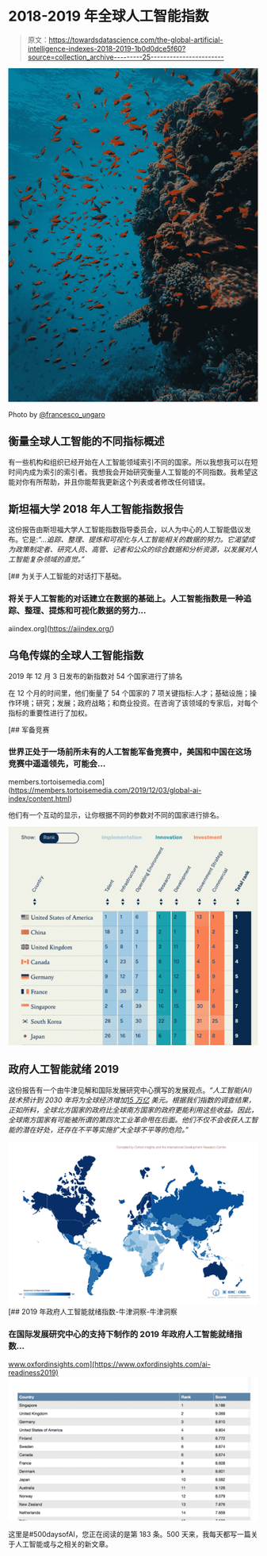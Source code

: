 # 2018-2019 年全球人工智能指数

> 原文：<https://towardsdatascience.com/the-global-artificial-intelligence-indexes-2018-2019-1b0d0dce5f60?source=collection_archive---------25----------------------->

![](img/1090825a12aa1cfd0b7cdafcc8842926.png)

Photo by [@francesco_ungaro](https://unsplash.com/@francesco_ungaro)

## 衡量全球人工智能的不同指标概述

有一些机构和组织已经开始在人工智能领域索引不同的国家。所以我想我可以在短时间内成为索引的索引者。我想我会开始研究衡量人工智能的不同指数。我希望这能对你有所帮助，并且你能帮我更新这个列表或者修改任何错误。

## 斯坦福大学 2018 年人工智能指数报告

这份报告由斯坦福大学人工智能指数指导委员会，以人为中心的人工智能倡议发布。它是:*“…追踪、整理、提炼和可视化与人工智能相关的数据的努力。它渴望成为政策制定者、研究人员、高管、记者和公众的综合数据和分析资源，以发展对人工智能复杂领域的直觉。”*

[](https://aiindex.org/) [## 为关于人工智能的对话打下基础。

### 将关于人工智能的对话建立在数据的基础上。人工智能指数是一种追踪、整理、提炼和可视化数据的努力…

aiindex.org](https://aiindex.org/) 

## 乌龟传媒的全球人工智能指数

2019 年 12 月 3 日发布的新指数对 54 个国家进行了排名

在 12 个月的时间里，他们衡量了 54 个国家的 7 项关键指标:人才；基础设施；操作环境；研究；发展；政府战略；和商业投资。在咨询了该领域的专家后，对每个指标的重要性进行了加权。

[](https://members.tortoisemedia.com/2019/12/03/global-ai-index/content.html) [## 军备竞赛

### 世界正处于一场前所未有的人工智能军备竞赛中，美国和中国在这场竞赛中遥遥领先，可能会…

members.tortoisemedia.com](https://members.tortoisemedia.com/2019/12/03/global-ai-index/content.html) 

他们有一个互动的显示，让你根据不同的参数对不同的国家进行排名。

![](img/4721a4af521542053511d4b399d82143.png)

## 政府人工智能就绪 2019

这份报告有一个由牛津见解和国际发展研究中心撰写的发展观点。*“人工智能(AI)技术预计到 2030 年将为全球经济增加*[*15 万亿*](https://www.pwc.com/gx/en/issues/data-and-analytics/publications/artificial-intelligence-study.html) *美元。根据我们指数的调查结果，正如所料，全球北方国家的政府比全球南方国家的政府更能利用这些收益。因此，全球南方国家有可能被所谓的第四次工业革命甩在后面。他们不仅不会收获人工智能的潜在好处，还存在不平等实施扩大全球不平等的危险。”*

![](img/d6c3b7ff63fdef4d415ad8955ff7e515.png)[](https://www.oxfordinsights.com/ai-readiness2019) [## 2019 年政府人工智能就绪指数-牛津洞察-牛津洞察

### 在国际发展研究中心的支持下制作的 2019 年政府人工智能就绪指数…

www.oxfordinsights.com](https://www.oxfordinsights.com/ai-readiness2019) ![](img/244f3fe5794b1d976a127dc1dea9092a.png)

这里是#500daysofAI，您正在阅读的是第 183 条。500 天来，我每天都写一篇关于人工智能或与之相关的新文章。
